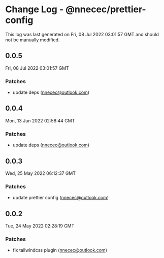 # Change Log - @nnecec/prettier-config

This log was last generated on Fri, 08 Jul 2022 03:01:57 GMT and should not be manually modified.

<!-- Start content -->

## 0.0.5

Fri, 08 Jul 2022 03:01:57 GMT

### Patches

- update deps (nnecec@outlook.com)

## 0.0.4

Mon, 13 Jun 2022 02:58:44 GMT

### Patches

- update deps (nnecec@outlook.com)

## 0.0.3

Wed, 25 May 2022 06:12:37 GMT

### Patches

- update prettier config (nnecec@outlook.com)

## 0.0.2

Tue, 24 May 2022 02:28:19 GMT

### Patches

- fix tailwindcss plugin (nnecec@outlook.com)
